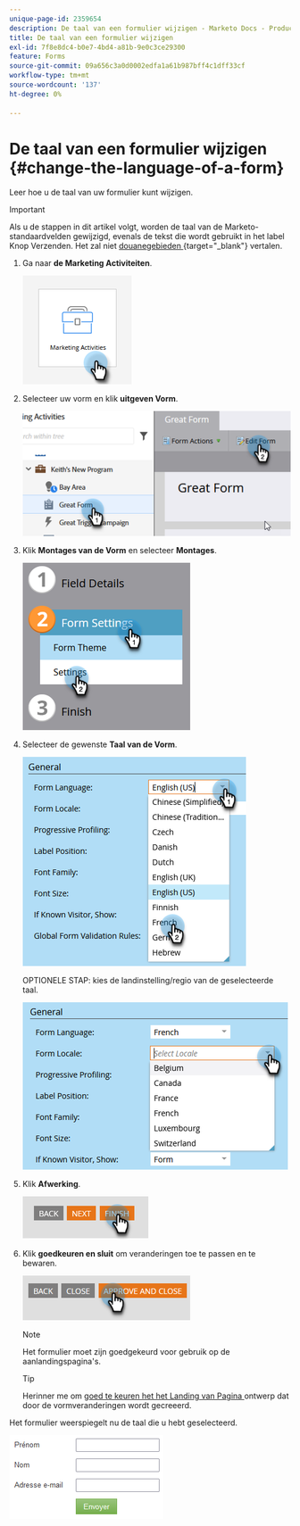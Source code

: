 ```yaml
---
unique-page-id: 2359654
description: De taal van een formulier wijzigen - Marketo Docs - Productdocumentatie
title: De taal van een formulier wijzigen
exl-id: 7f8e8dc4-b0e7-4bd4-a81b-9e0c3ce29300
feature: Forms
source-git-commit: 09a656c3a0d0002edfa1a61b987bff4c1dff33cf
workflow-type: tm+mt
source-wordcount: '137'
ht-degree: 0%

---
```


# De taal van een formulier wijzigen {#change-the-language-of-a-form}

Leer hoe u de taal van uw formulier kunt wijzigen.

>[!IMPORTANT]
>
>Als u de stappen in dit artikel volgt, worden de taal van de Marketo-standaardvelden gewijzigd, evenals de tekst die wordt gebruikt in het label Knop Verzenden. Het zal niet [ douanegebieden ](/help/marketo/product-docs/administration/field-management/create-a-custom-field-in-marketo.md){target="_blank"} vertalen.

1. Ga naar **de Marketing Activiteiten**.

   ![](assets/change-the-language-of-a-form-1.png)

1. Selecteer uw vorm en klik **uitgeven Vorm**.

   ![](assets/change-the-language-of-a-form-2.png)

1. Klik **Montages van de Vorm** en selecteer **Montages**.

   ![](assets/change-the-language-of-a-form-3.png)

1. Selecteer de gewenste **Taal van de Vorm**.

   ![](assets/change-the-language-of-a-form-4.png)

   OPTIONELE STAP: kies de landinstelling/regio van de geselecteerde taal.

   ![](assets/change-the-language-of-a-form-5.png)

1. Klik **Afwerking**.

   ![](assets/change-the-language-of-a-form-6.png)

1. Klik **goedkeuren en sluit** om veranderingen toe te passen en te bewaren.

   ![](assets/change-the-language-of-a-form-7.png)

   >[!NOTE]
   >
   >Het formulier moet zijn goedgekeurd voor gebruik op de aanlandingspagina&#39;s.

   >[!TIP]
   >
   >Herinner me om [ goed te keuren het het Landing van Pagina ](/help/marketo/product-docs/demand-generation/landing-pages/understanding-landing-pages/approve-unapprove-or-delete-a-landing-page.md) ontwerp dat door de vormveranderingen wordt gecreeerd.

Het formulier weerspiegelt nu de taal die u hebt geselecteerd.

![](assets/change-the-language-of-a-form-8.png)

